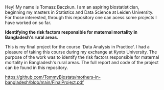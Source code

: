 Hey! My name is Tomasz Baczkun. I am an aspiring biostatistician, beginning my masters in Statistics and Data Science at Leiden University. For those interested, through this repository one can acess some projects I have worked on so far.


**Identifying the risk factors responsible for maternal mortality in
Bangladesh's rural areas.**

This is my final project for the course 'Data Analysis in Practice'. I had a pleasure of taking this course during my exchange at Kyoto University. The purpose of the work was to identify the risk factors responsible for maternal mortality in Bangladesh's rural areas. The full report and code of the project can be found in this repository.

https://github.com/TommyBiostats/mothers-in-bangladesh/blob/main/FinalProject.pdf


